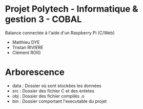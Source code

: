 # Projet Polytech - Informatique & gestion 3 - COBAL
Balance connectée à l'aide d'un Raspberry Pi (C/Web)

- Matthieu DYE
- Tristan RIVIERE
- Clément ROIG

# Arborescence

- data    : Dossier où sont stockées les données
- src     : Dossier des fichier C et des entetes
- obj			: Dossier des fichier compilés .o
- bin     : Dossier comportant l'executable du projet
